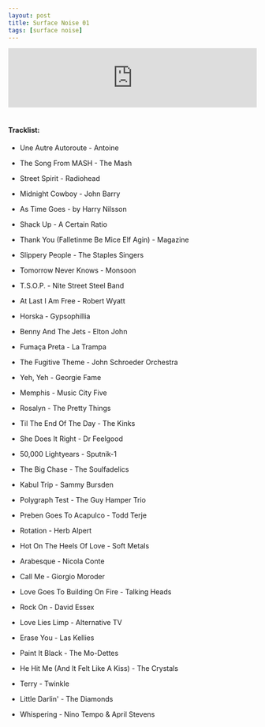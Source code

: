 ```yaml
---
layout: post
title: Surface Noise 01
tags: [surface noise]
---
```


<iframe width="100%" height="120" src="https://www.mixcloud.com/widget/iframe/?hide_cover=1&feed=%2Fzero_cc%2Fsurface-noise-1-13717%2F" frameborder="0" ></iframe>
&nbsp;

#### Tracklist:

- Une Autre Autoroute - Antoine
- The Song From MASH - The Mash
- Street Spirit - Radiohead
- Midnight Cowboy - John Barry
- As Time Goes - by Harry Nilsson

- Shack Up - A Certain Ratio
- Thank You (Falletinme Be Mice Elf Agin) - Magazine
- Slippery People - The Staples Singers
- Tomorrow Never Knows - Monsoon
- T.S.O.P. - Nite Street Steel Band
- At Last I Am Free - Robert Wyatt

- Horska - Gypsophillia
- Benny And The Jets - Elton John
- Fumaça Preta - La Trampa
- The Fugitive Theme - John Schroeder Orchestra
- Yeh, Yeh - Georgie Fame

- Memphis - Music City Five
- Rosalyn - The Pretty Things
- Til The End Of The Day - The Kinks
- She Does It Right - Dr Feelgood

- 50,000 Lightyears - Sputnik-1
- The Big Chase - The Soulfadelics
- Kabul Trip - Sammy Bursden
- Polygraph Test - The Guy Hamper Trio

- Preben Goes To Acapulco - Todd Terje
- Rotation - Herb Alpert
- Hot On The Heels Of Love - Soft Metals
- Arabesque - Nicola Conte
- Call Me - Giorgio Moroder

- Love Goes To Building On Fire - Talking Heads
- Rock On - David Essex
- Love Lies Limp - Alternative TV
- Erase You - Las Kellies
- Paint It Black - The Mo-Dettes

- He Hit Me (And It Felt Like A Kiss) - The Crystals
- Terry - Twinkle
- Little Darlin' - The Diamonds

- Whispering - Nino Tempo & April Stevens